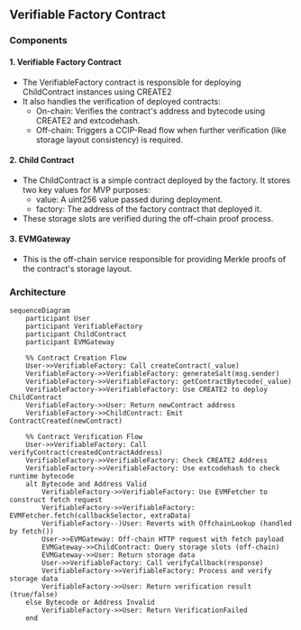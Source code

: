 ## Verifiable Factory Contract

### Components

#### 1. Verifiable Factory Contract

- The VerifiableFactory contract is responsible for deploying ChildContract instances using CREATE2
- It also handles the verification of deployed contracts:
    - On-chain: Verifies the contract's address and bytecode using CREATE2 and extcodehash.
    - Off-chain: Triggers a CCIP-Read flow when further verification (like storage layout consistency) is required.

#### 2. Child Contract

- The ChildContract is a simple contract deployed by the factory. It stores two key values for MVP purposes:
    - value: A uint256 value passed during deployment.
    - factory: The address of the factory contract that deployed it.
- These storage slots are verified during the off-chain proof process.

#### 3. EVMGateway

- This is the off-chain service responsible for providing Merkle proofs of the contract's storage layout. 

### Architecture


```mermaid
sequenceDiagram
    participant User
    participant VerifiableFactory
    participant ChildContract
    participant EVMGateway

    %% Contract Creation Flow
    User->>VerifiableFactory: Call createContract(_value)
    VerifiableFactory->>VerifiableFactory: generateSalt(msg.sender)
    VerifiableFactory->>VerifiableFactory: getContractBytecode(_value)
    VerifiableFactory->>VerifiableFactory: Use CREATE2 to deploy ChildContract
    VerifiableFactory->>User: Return newContract address
    VerifiableFactory->>ChildContract: Emit ContractCreated(newContract)

    %% Contract Verification Flow
    User->>VerifiableFactory: Call verifyContract(createdContractAddress)
    VerifiableFactory->>VerifiableFactory: Check CREATE2 Address
    VerifiableFactory->>VerifiableFactory: Use extcodehash to check runtime bytecode
    alt Bytecode and Address Valid
        VerifiableFactory->>VerifiableFactory: Use EVMFetcher to construct fetch request
        VerifiableFactory->>VerifiableFactory: EVMFetcher.fetch(callbackSelector, extraData)
        VerifiableFactory--)User: Reverts with OffchainLookup (handled by fetch())
        User->>EVMGateway: Off-chain HTTP request with fetch payload
        EVMGateway->>ChildContract: Query storage slots (off-chain)
        EVMGateway->>User: Return storage data
        User->>VerifiableFactory: Call verifyCallback(response)
        VerifiableFactory->>VerifiableFactory: Process and verify storage data
        VerifiableFactory->>User: Return verification result (true/false)
    else Bytecode or Address Invalid
        VerifiableFactory->>User: Return VerificationFailed
    end
```
